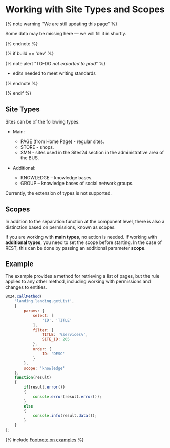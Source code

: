 # Working with Site Types and Scopes

{% note warning "We are still updating this page" %}

Some data may be missing here — we will fill it in shortly.

{% endnote %}

{% if build == 'dev' %}

{% note alert "TO-DO _not exported to prod_" %}

- edits needed to meet writing standards

{% endnote %}

{% endif %}

## Site Types

Sites can be of the following types.

- Main:
  - PAGE (from Home Page) - regular sites.
  - STORE - shops.
  - SMN - sites used in the Sites24 section in the administrative area of the BUS.

- Additional:
  - KNOWLEDGE – knowledge bases.
  - GROUP – knowledge bases of social network groups.

Currently, the extension of types is not supported.

## Scopes

In addition to the separation function at the component level, there is also a distinction based on permissions, known as scopes.

If you are working with **main types**, no action is needed.
If working with **additional types**, you need to set the scope before starting. In the case of REST, this can be done by passing an additional parameter **scope**.

## Example

The example provides a method for retrieving a list of pages, but the rule applies to any other method, including working with permissions and changes to entities.

```js
BX24.callMethod(
    'landing.landing.getList',
    {
        params: {
            select: [
                'ID', 'TITLE'
            ],
            filter: {
                TITLE: '%services%',
                SITE_ID: 205
            },
            order: {
                ID: 'DESC'
            }
        },
        scope: 'knowledge'
    },
    function(result)
    {
        if(result.error())
        {
            console.error(result.error());
        }
        else
        {
            console.info(result.data());
        }
    }
);
```

{% include [Footnote on examples](../../_includes/examples.md) %}